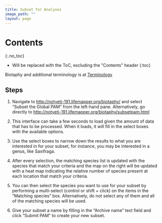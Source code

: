 ```yaml
---
title: Subset for Analyses
image_path: ""
layout: page
---
```


# Contents
{:.no_toc}

* Will be replaced with the ToC, excluding the "Contents" header
{:toc}

Biotaphy and additional terminology is at [Terminology](/terms.html)
    
## Steps

1. Navigate to http://notyeti-191.lifemapper.org/biotaphy/ and select “Subset the 
   Global PAM” from the left-hand pane.  Alternatively, go directly to 
   http://notyeti-191.lifemapper.org/biotaphy/subsetpam.html

1. This interface can take a few seconds to load given the amount of data that 
   has to be processed.  When it loads, it will fill in the select boxes with 
   the available options.  
   
1. Use the select boxes to narrow down the results to what you are interested 
   in for your subset, for instance, you may be interested in a genus, like 
   Saxifraga.
   
1. After every selection, the matching species list is updated with the species 
   that match your criteria and the map on the right will be updated with a 
   heat map indicating the relative number of species present at each location 
   that match your criteria.
   
1. You can then select the species you want to use for your subset by performing 
   a multi-select (control or shift + click) on the items in the “Matching 
   species” box.  Alternatively, do not select any of them and all of the 
   matching species will be used.
   
1. Give your subset a name by filling in the “Archive name” text field and click 
   “Submit PAM” to create your new subset.



